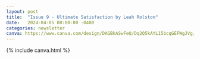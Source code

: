 ```yaml
---
layout: post
title:  "Issue 9 - Ultimate Satisfaction by Leah Rolston"
date:   2024-04-05 00:00:00 -0400
categories: newsletter
canva: https://www.canva.com/design/DAGBkASwFeQ/Dq2Q5kAYL15bcqGEFWgJVg/view
---
```

{% include canva.html %}